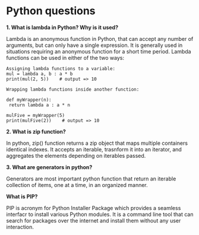 # Python questions

**1. What is lambda in Python? Why is it used?**

Lambda is an anonymous function in Python, that can accept any number of arguments, but can only have a single expression. It is generally used in situations requiring an anonymous function for a short time period. 
Lambda functions can be used in either of the two ways:

	Assigning lambda functions to a variable:
	mul = lambda a, b : a * b
	print(mul(2, 5))    # output => 10
	
	Wrapping lambda functions inside another function:
	
	def myWrapper(n):
	 return lambda a : a * n
	
	mulFive = myWrapper(5)
	print(mulFive(2))    # output => 10

**2. What is zip function?**

   In python, zip() function returns a zip object that maps multiple containers identical indexes. It accepts an iterable, trasnform it into an iterator, and aggregates the elements depending on iterables passed. 

**3. What are generators in python?**

   Generators are most important python function that return an iterable collection of items, one at a time, in an organized manner.

**What is PIP?**

PIP is acronym for Python Installer Package which provides a seamless interfacr to install various Python modules. It is a command line tool that can search for packages over the internet and install them without any user interaction.
